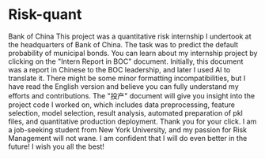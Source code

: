 # Risk-quant
Bank of China
This project was a quantitative risk internship I undertook at the headquarters of Bank of China. The task was to predict the default probability of municipal bonds. You can learn about my internship project by clicking on the "Intern Report in BOC" document. Initially, this document was a report in Chinese to the BOC leadership, and later I used AI to translate it. There might be some minor formatting incompatibilities, but I have read the English version and believe you can fully understand my efforts and contributions. The "投产" document will give you insight into the project code I worked on, which includes data preprocessing, feature selection, model selection, result analysis, automated preparation of pkl files, and quantitative production deployment. Thank you for your click. I am a job-seeking student from New York University, and my passion for Risk Management will not wane. I am confident that I will do even better in the future! I wish you all the best!
